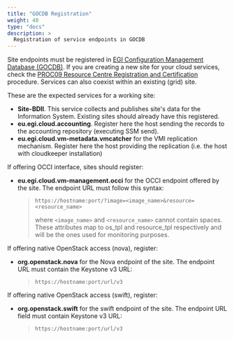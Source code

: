 ```yaml
---
title: "GOCDB Registration"
weight: 40
type: "docs"
description: >
  Registration of service endpoints in GOCDB
---
```


Site endpoints must be registered in [EGI Configuration Management
Database (GOCDB)](https://goc.egi.eu). If you are creating a new site
for your cloud services, check the [PROC09 Resource Centre Registration
and Certification](https://wiki.egi.eu/wiki/PROC09) procedure. Services
can also coexist within an existing (grid) site.

These are the expected services for a working site:

-   **Site-BDII**. This service collects and publishes site\'s data for
    the Information System. Existing sites should already have this
    registered.
-   **eu.egi.cloud.accounting**. Register here the host sending the
    records to the accounting repository (executing SSM send).
-   **eu.egi.cloud.vm-metadata.vmcatcher** for the VMI replication
    mechanism. Register here the host providing the replication (i.e.
    the host with cloudkeeper installation)

If offering OCCI interface, sites should register:

-   **eu.egi.cloud.vm-management.occi** for the OCCI endpoint offered by
    the site. The endpoint URL must follow this syntax:

    >     https://hostname:port/?image=<image_name>&resource=<resource_name>
    >
    > where `<image_name>` and `<resource_name>` cannot contain spaces.
    > These attributes map to os\_tpl and resource\_tpl respectively and
    > will be the ones used for monitoring purposes.

If offering native OpenStack access (nova), register:

-   **org.openstack.nova** for the Nova endpoint of the site. The
    endpoint URL must contain the Keystone v3 URL:

    >     https://hostname:port/url/v3

If offering native OpenStack access (swift), register:

-   **org.openstack.swift** for the swift endpoint of the site. The
    endpoint URL field must contain Keystone v3 URL:

    >     https://hostname:port/url/v3

